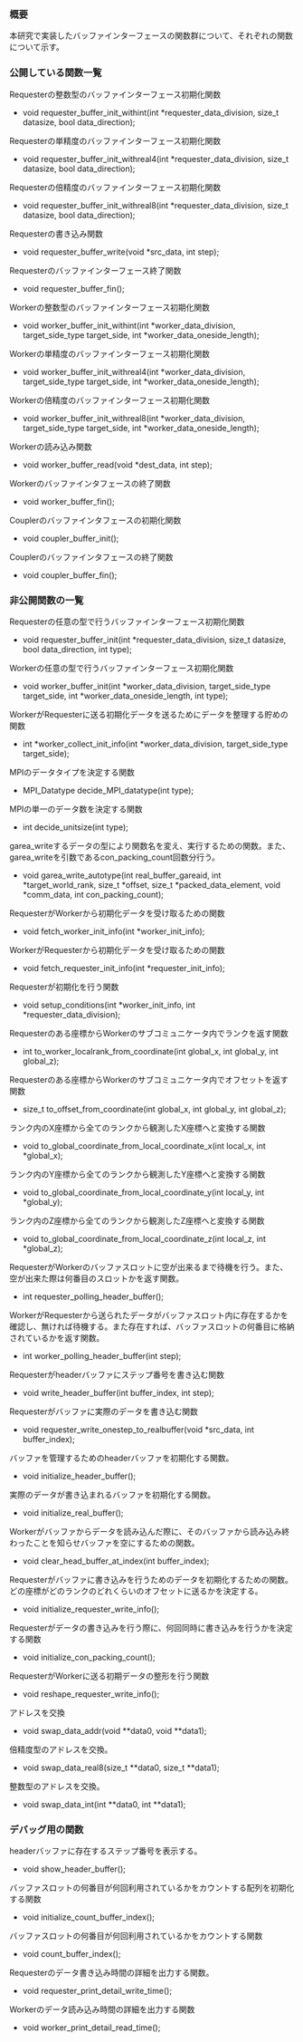 ### 概要
本研究で実装したバッファインターフェースの関数群について、それぞれの関数について示す。

### 公開している関数一覧

Requesterの整数型のバッファインターフェース初期化関数
- void requester_buffer_init_withint(int *requester_data_division, size_t datasize, bool data_direction);

Requesterの単精度のバッファインターフェース初期化関数
- void requester_buffer_init_withreal4(int *requester_data_division, size_t datasize, bool data_direction);

Requesterの倍精度のバッファインターフェース初期化関数
- void requester_buffer_init_withreal8(int *requester_data_division, size_t datasize, bool data_direction);

Requesterの書き込み関数
- void requester_buffer_write(void *src_data, int step);

Requesterのバッファインターフェース終了関数
- void requester_buffer_fin();

Workerの整数型のバッファインターフェース初期化関数
- void worker_buffer_init_withint(int *worker_data_division, target_side_type target_side, int *worker_data_oneside_length);

Workerの単精度のバッファインターフェース初期化関数
- void worker_buffer_init_withreal4(int *worker_data_division, target_side_type target_side, int *worker_data_oneside_length);

Workerの倍精度のバッファインターフェース初期化関数
- void worker_buffer_init_withreal8(int *worker_data_division, target_side_type target_side, int *worker_data_oneside_length);

Workerの読み込み関数
- void worker_buffer_read(void *dest_data, int step);

Workerのバッファインタフェースの終了関数
- void worker_buffer_fin();

Couplerのバッファインタフェースの初期化関数
- void coupler_buffer_init();

Couplerのバッファインタフェースの終了関数
- void coupler_buffer_fin();

### 非公開関数の一覧
Requesterの任意の型で行うバッファインターフェース初期化関数
- void requester_buffer_init(int *requester_data_division, size_t datasize, bool data_direction, int type);

Workerの任意の型で行うバッファインターフェース初期化関数
- void worker_buffer_init(int *worker_data_division, target_side_type target_side, int *worker_data_oneside_length, int type);

WorkerがRequesterに送る初期化データを送るためにデータを整理する貯めの関数
- int *worker_collect_init_info(int *worker_data_division, target_side_type target_side);

MPIのデータタイプを決定する関数
- MPI_Datatype decide_MPI_datatype(int type);

MPIの単一のデータ数を決定する関数
- int decide_unitsize(int type);

garea_writeするデータの型により関数名を変え、実行するための関数。また、garea_writeを引数であるcon_packing_count回数分行う。
- void garea_write_autotype(int real_buffer_gareaid, int *target_world_rank, size_t *offset, size_t *packed_data_element, void *comm_data, int con_packing_count);

RequesterがWorkerから初期化データを受け取るための関数
- void fetch_worker_init_info(int *worker_init_info);

WorkerがRequesterから初期化データを受け取るための関数
- void fetch_requester_init_info(int *requester_init_info);

Requesterが初期化を行う関数
- void setup_conditions(int *worker_init_info, int *requester_data_division);

Requesterのある座標からWorkerのサブコミュニケータ内でランクを返す関数
- int to_worker_localrank_from_coordinate(int global_x, int global_y, int global_z);

Requesterのある座標からWorkerのサブコミュニケータ内でオフセットを返す関数
- size_t to_offset_from_coordinate(int global_x, int global_y, int global_z);

ランク内のX座標から全てのランクから観測したX座標へと変換する関数
- void to_global_coordinate_from_local_coordinate_x(int local_x, int *global_x);

ランク内のY座標から全てのランクから観測したY座標へと変換する関数
- void to_global_coordinate_from_local_coordinate_y(int local_y, int *global_y);

ランク内のZ座標から全てのランクから観測したZ座標へと変換する関数
- void to_global_coordinate_from_local_coordinate_z(int local_z, int *global_z);

RequesterがWorkerのバッファスロットに空が出来るまで待機を行う。また、空が出来た際は何番目のスロットかを返す関数。
- int requester_polling_header_buffer();

WorkerがRequesterから送られたデータがバッファスロット内に存在するかを確認し、無ければ待機する。また存在すれば、バッファスロットの何番目に格納されているかを返す関数。
- int worker_polling_header_buffer(int step);

Requesterがheaderバッファにステップ番号を書き込む関数
- void write_header_buffer(int buffer_index, int step);

Requesterがバッファに実際のデータを書き込む関数
- void requester_write_onestep_to_realbuffer(void *src_data, int buffer_index);

バッファを管理するためのheaderバッファを初期化する関数。
- void initialize_header_buffer();

実際のデータが書き込まれるバッファを初期化する関数。
- void initialize_real_buffer();

Workerがバッファからデータを読み込んだ際に、そのバッファから読み込み終わったことを知らせバッファを空にするための関数。
- void clear_head_buffer_at_index(int buffer_index);

Requesterがバッファに書き込みを行うためのデータを初期化するための関数。どの座標がどのランクのどれくらいのオフセットに送るかを決定する。
- void initialize_requester_write_info();

Requesterがデータの書き込みを行う際に、何回同時に書き込みを行うかを決定する関数
- void initialize_con_packing_count();

RequesterがWorkerに送る初期データの整形を行う関数
- void reshape_requester_write_info();

アドレスを交換
- void swap_data_addr(void **data0, void **data1);

倍精度型のアドレスを交換。
- void swap_data_real8(size_t **data0, size_t **data1);

整数型のアドレスを交換。
- void swap_data_int(int **data0, int **data1);


### デバッグ用の関数

headerバッファに存在するステップ番号を表示する。
- void show_header_buffer();

バッファスロットの何番目が何回利用されているかをカウントする配列を初期化する関数
- void initialize_count_buffer_index();

バッファスロットの何番目が何回利用されているかをカウントする関数
- void count_buffer_index();

Requesterのデータ書き込み時間の詳細を出力する関数。
- void requester_print_detail_write_time();

Workerのデータ読み込み時間の詳細を出力する関数
- void worker_print_detail_read_time();